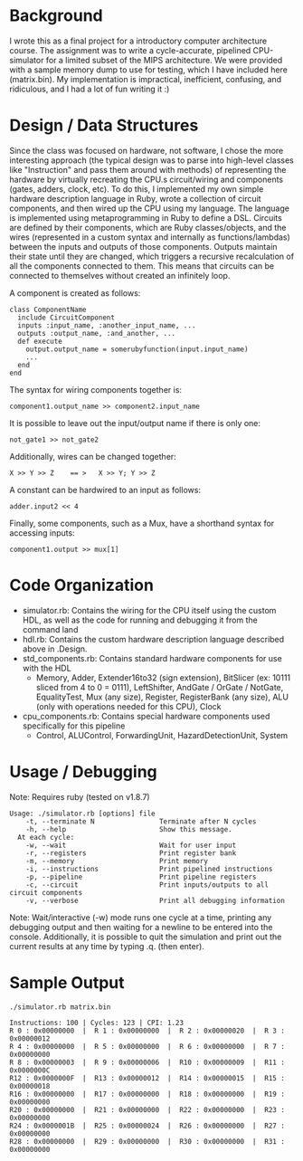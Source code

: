 Background
==========

I wrote this as a final project for a introductory computer architecture course.
The assignment was to write a cycle-accurate, pipelined CPU-simulator for a limited subset of the MIPS architecture.
We were provided with a sample memory dump to use for testing, which I have included here (matrix.bin).
My implementation is impractical, inefficient, confusing, and ridiculous, and I had a lot of fun writing it :)

Design / Data Structures
========================

Since the class was focused on hardware, not software, I chose the more interesting
approach (the typical design was to parse into high-level classes like "Instruction" and pass them around with methods) of representing the hardware by virtually recreating the 
CPU.s circuit/wiring and components (gates, adders, clock, etc). To do this, I implemented my own 
simple hardware description language in Ruby, wrote a collection of circuit components, and then wired 
up the CPU using my language. The language is implemented using metaprogramming in Ruby to define 
a DSL. Circuits are defined by their components, which are Ruby classes/objects, and the wires
(represented in a custom syntax and internally as functions/lambdas) between the inputs and outputs of 
those components. Outputs maintain their state until they are changed, which triggers a recursive 
recalculation of all the components connected to them. This means that circuits can be connected to 
themselves without created an infinitely loop.

A component is created as follows:

    class ComponentName
      include CircuitComponent
      inputs :input_name, :another_input_name, ...
      outputs :output_name, :and_another, ...
      def execute
        output.output_name = somerubyfunction(input.input_name)
        ...
      end
    end

The syntax for wiring components together is:

    component1.output_name >> component2.input_name

It is possible to leave out the input/output name if there is only one:

    not_gate1 >> not_gate2

Additionally, wires can be changed together:

    X >> Y >> Z    == >   X >> Y; Y >> Z

A constant can be hardwired to an input as follows:

    adder.input2 << 4

Finally, some components, such as a Mux, have a shorthand syntax for accessing inputs:

    component1.output >> mux[1]
    
Code Organization
=================

* simulator.rb: Contains the wiring for the CPU itself using the custom HDL, as well as the code for 
running and debugging it from the command land
* hdl.rb: Contains the custom hardware description language described above in .Design.
* std_components.rb: Contains standard hardware components for use with the HDL
  * Memory, Adder, Extender16to32 (sign extension), BitSlicer (ex: 10111 sliced from 4 to 0 
= 0111), LeftShifter, AndGate / OrGate / NotGate, EqualityTest, Mux (any size), Register, 
RegisterBank (any size), ALU (only with operations needed for this CPU), Clock
* cpu_components.rb: Contains special hardware components used specifically for this pipeline
  * Control, ALUControl, ForwardingUnit, HazardDetectionUnit, System

Usage / Debugging
=================

Note: Requires ruby (tested on v1.8.7)

    Usage: ./simulator.rb [options] file
        -t, --terminate N                Terminate after N cycles
        -h, --help                       Show this message.
      At each cycle:
        -w, --wait                       Wait for user input
        -r, --registers                  Print register bank
        -m, --memory                     Print memory
        -i, --instructions               Print pipelined instructions
        -p, --pipeline                   Print pipeline registers
        -c, --circuit                    Print inputs/outputs to all circuit components
        -v, --verbose                    Print all debugging information

Note: Wait/interactive (-w) mode runs one cycle at a time, printing any 
debugging output and then waiting for a newline to be entered into the console. Additionally, it is 
possible to quit the simulation and print out the current results at any time by typing .q. (then enter).

Sample Output
=============

    ./simulator.rb matrix.bin
    
    Instructions: 100 | Cycles: 123 | CPI: 1.23
    R 0 : 0x00000000  |  R 1 : 0x00000000  |  R 2 : 0x00000020  |  R 3 : 0x00000012
    R 4 : 0x00000000  |  R 5 : 0x00000000  |  R 6 : 0x00000000  |  R 7 : 0x00000000
    R 8 : 0x00000003  |  R 9 : 0x00000006  |  R10 : 0x00000009  |  R11 : 0x0000000C
    R12 : 0x0000000F  |  R13 : 0x00000012  |  R14 : 0x00000015  |  R15 : 0x00000018
    R16 : 0x00000000  |  R17 : 0x00000000  |  R18 : 0x00000000  |  R19 : 0x00000000
    R20 : 0x00000000  |  R21 : 0x00000000  |  R22 : 0x00000000  |  R23 : 0x00000000
    R24 : 0x0000001B  |  R25 : 0x00000024  |  R26 : 0x00000000  |  R27 : 0x00000000
    R28 : 0x00000000  |  R29 : 0x00000000  |  R30 : 0x00000000  |  R31 : 0x00000000
